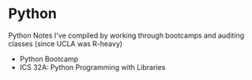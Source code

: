 # Python

Python Notes I've compiled by working through bootcamps and auditing classes (since UCLA was R-heavy)

* Python Bootcamp 
* ICS 32A: Python Programming with Libraries
